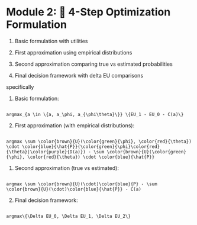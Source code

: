# Module 2: 🟰 4-Step Optimization Formulation

1. Basic formulation with utilities

2. First approximation using empirical distributions

3. Second approximation comparing true vs estimated probabilities

4. Final decision framework with delta EU comparisons

specifically

1. Basic formulation:

```

argmax_{a \in \{a, a_\phi, a_{\phi\theta}\}} \{EU_1 - EU_0 - C(a)\}

```

2. First approximation (with empirical distributions):

```

argmax \sum \color{brown}{U}(\color{green}{\phi}, \color{red}{\theta}) \cdot \color{blue}{\hat{P}}(\color{green}{\phi}\color{red}{\theta}|\color{purple}{D(a)}) - \sum \color{brown}{U}(\color{green}{\phi}, \color{red}{\theta}) \cdot \color{blue}{\hat{P}}

```

1. Second approximation (true vs estimated):

```

argmax \sum \color{brown}{U}(\cdot)\color{blue}{P} - \sum \color{brown}{U}(\cdot)\color{blue}{\hat{P}} - C(a)

```

2. Final decision framework:

```

argmax\{\Delta EU_0, \Delta EU_1, \Delta EU_2\}

```